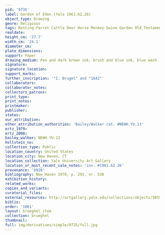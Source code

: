 ```yaml
---
pid: '9735'
label: Garden of Eden (Yale 1961.62.26)
object_type: Drawing
genre: Religious
tags: Resting Parrot Cattle Deer Horse Monkey Swine Garden Old_Testament Paradise
realdate: 
height_cm: '27.7'
width_cm: '24.1'
diameter_cm: 
plate_dimensions: 
support: Paper
drawing_medium: Pen and dark brown ink, brush and blue ink, blue wash
signature: 
signature_location: 
support_marks: 
further_inscription: '"I. Brugel" and "1642"'
collaborators: 
collaborator_notes: 
collectors_patrons: 
print_type: 
print_notes: 
printmaker: 
publisher: 
states: 
our_attribution: 
other_attribution_authorities: 'Bailey/Walker cat. #NEWH.YU.13'
ertz_1979: 
ertz_2008: 
bailey_walker: NEWH.YU.13
hollstein_no: 
collection_type: Public
location_country: United States
location_city: New Haven, CT
location_collection: Yale University Art Gallery
location_or_most_recent_sale_notes: 'inv. #1961.62.26'
provenance: '6920'
bibliography: New Haven 1970, p. 293, nr. 538
exhibition_history: 
related_works: 
copies_and_variants: 
curatorial_files: 
external_resources: http://artgallery.yale.edu/collections/objects/58558
biblio: 
order: '1061'
layout: brueghel_item
collection: brueghel
thumbnail: 
full: img/derivatives/simple/9735/full.jpg
---
```

